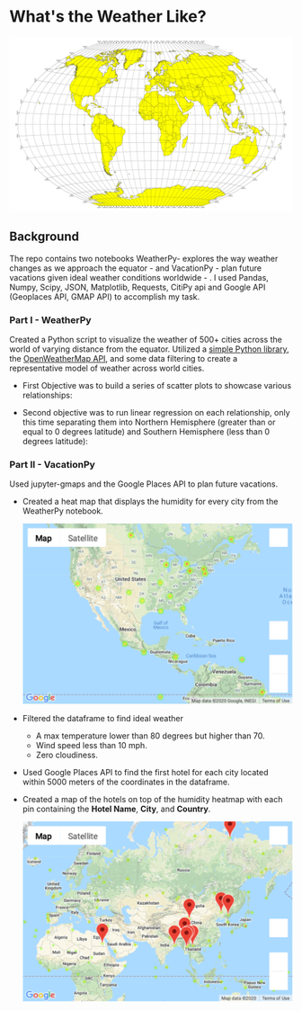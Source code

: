 # What's the Weather Like?
![Equator](Resources/equatorsign.png)

## Background

The repo contains two notebooks WeatherPy- explores the way weather changes as we approach the equator - and VacationPy - plan future vacations given ideal weather conditions worldwide - . I used Pandas, Numpy, Scipy, JSON, Matplotlib, Requests, CitiPy api and Google API (Geoplaces API, GMAP API) to accomplish my task.

### Part I - WeatherPy

Created a Python script to visualize the weather of 500+ cities across the world of varying distance from the equator. Utilized a [simple Python library](https://pypi.python.org/pypi/citipy), the [OpenWeatherMap API](https://openweathermap.org/api), and some data filtering to create a representative model of weather across world cities.

* First Objective was to build a series of scatter plots to showcase various relationships:

* Second objective was to run linear regression on each relationship, only this time separating them into Northern Hemisphere (greater than or equal to 0 degrees latitude) and Southern Hemisphere (less than 0 degrees latitude):



### Part II - VacationPy

Used jupyter-gmaps and the Google Places API to plan future vacations.

* Created a heat map that displays the humidity for every city from the WeatherPy notebook.
  
  ![heatmap](WeatherPy/Output/humidity_heatmap.png)

* Filtered the dataframe to find ideal weather

  * A max temperature lower than 80 degrees but higher than 70.
  * Wind speed less than 10 mph.
  * Zero cloudiness.
  
* Used Google Places API to find the first hotel for each city located within 5000 meters of the coordinates in the dataframe.

* Created a map of the hotels on top of the humidity heatmap with each pin containing the **Hotel Name**, **City**, and **Country**.

  ![hotel map](WeatherPy/Output/vacationspot_heatmap.png)

